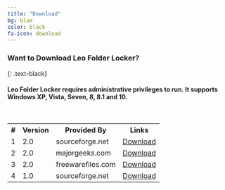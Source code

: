 ```yaml
---
title: "Download"
bg: blue
color: black
fa-icon: download
---
```


### Want to Download Leo Folder Locker?
{: .text-black}

#### Leo Folder Locker requires administrative privileges to run. It supports Windows XP, Vista, Seven, 8, 8.1 and 10.

<br>

<div style="overflow-x:auto;">
	<table id="downtable">
	  <tr>
		<th>#</th>
		<th>Version</th>
		<th>Provided By</th>
		<th>Links</th>
	  </tr>
	  <tr>
		<td>1</td>
		<td>2.0</td>
		<td>sourceforge.net</td>
		<td><a href="http://sourceforge.net/projects/leosoftlocker/files/latest/download">Download</a></td>
	  </tr>
	  <tr>
		<td>2</td>
		<td>2.0</td>
		<td>majorgeeks.com</td>
		<td><a href="http://www.majorgeeks.com/files/details/leo_folder_locker.html">Download</a></td>
	  </tr>
	  <tr>
		<td>3</td>
		<td>2.0</td>
		<td>freewarefiles.com</td>
		<td><a href="http://www.freewarefiles.com/Leo-Folder-Locker_program_101153.html">Download</a></td>
	  </tr>
	  <tr>
		<td>4</td>
		<td>1.0</td>
		<td>sourceforge.net</td>
		<td><a href="http://sourceforge.net/projects/leosoftlocker/files/Leo%20Folder%20Locker.zip/download">Download</a></td>
	  </tr>
	</table>
</div>